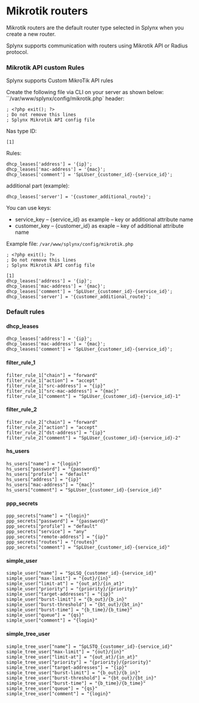 Mikrotik routers
==========

Mikrotik routers are the default router type selected in Splynx when you create a new router.

Splynx supports communication with routers using Mikrotik API or Radius protocol.


### Mikrotik API custom Rules

Splynx supports Custom MikroTik API rules

Create the following file via CLI on your server as shown below: 
``/var/www/splynx/config/mikrotik.php`
header:
```
; <?php exit(); ?>
; Do not remove this lines
; Splynx Mikrotik API config file
```
Nas type ID:
```
[1]
```
Rules:
```
dhcp_leases['address'] = '{ip}';
dhcp_leases['mac-address'] = '{mac}';
dhcp_leases['comment'] = 'SpLUser_{customer_id}-{service_id}';
```
additional part (example):
```
dhcp_leases['server'] = '{customer_additional_route}';
```
You can use keys:
* service_key – {service_id} as example – key or additional attribute name
* customer_key – {customer_id} as exaple – key of additional attribute name

Example file: `/var/www/splynx/config/mikrotik.php`
```
; <?php exit(); ?>
; Do not remove this lines
; Splynx Mikrotik API config file

[1]
dhcp_leases['address'] = '{ip}';
dhcp_leases['mac-address'] = '{mac}';
dhcp_leases['comment'] = 'SpLUser_{customer_id}-{service_id}';
dhcp_leases['server'] = '{customer_additional_route}';
```

### Default rules

#### dhcp_leases
```
dhcp_leases['address'] = '{ip}';
dhcp_leases['mac-address'] = '{mac}';
dhcp_leases['comment'] = 'SpLUser_{customer_id}-{service_id}';
```

#### filter_rule_1
```
filter_rule_1["chain"] = "forward"
filter_rule_1["action"] = "accept"
filter_rule_1["src-address"] = "{ip}"
filter_rule_1["src-mac-address"] = "{mac}"
filter_rule_1["comment"] = "SpLUser_{customer_id}-{service_id}-1"
```


#### filter_rule_2
```
filter_rule_2["chain"] = "forward"
filter_rule_2["action"] = "accept"
filter_rule_2["dst-address"] = "{ip}"
filter_rule_2["comment"] = "SpLUser_{customer_id}-{service_id}-2"
```

#### hs_users
```
hs_users["name"] = "{login}"
hs_users["password"] = "{password}"
hs_users["profile"] = "default"
hs_users["address"] = "{ip}"
hs_users["mac-address"] = "{mac}"
hs_users["comment"] = "SpLUser_{customer_id}-{service_id}"
```

#### ppp_secrets
```
ppp_secrets["name"] = "{login}"
ppp_secrets["password"] = "{password}"
ppp_secrets["profile"] = "default"
ppp_secrets["service"] = "any"
ppp_secrets["remote-address"] = "{ip}"
ppp_secrets["routes"] = "{routes}"
ppp_secrets["comment"] = "SpLUser_{customer_id}-{service_id}"
```

#### simple_user
```
simple_user["name"] = "SpLSQ_{customer_id}-{service_id}"
simple_user["max-limit"] = "{out}/{in}"
simple_user["limit-at"] = "{out_at}/{in_at}"
simple_user["priority"] = "{priority}/{priority}"
simple_user["target-addresses"] = "{ip}"
simple_user["burst-limit"] = "{b_out}/{b_in}"
simple_user["burst-threshold"] = "{bt_out}/{bt_in}"
simple_user["burst-time"] = "{b_time}/{b_time}"
simple_user["queue"] = "{qs}"
simple_user["comment"] = "{login}"
```

#### simple_tree_user
```
simple_tree_user["name"] = "SpLSTQ_{customer_id}-{service_id}"
simple_tree_user["max-limit"] = "{out}/{in}"
simple_tree_user["limit-at"] = "{out_at}/{in_at}"
simple_tree_user["priority"] = "{priority}/{priority}"
simple_tree_user["target-addresses"] = "{ip}"
simple_tree_user["burst-limit"] = "{b_out}/{b_in}"
simple_tree_user["burst-threshold"] = "{bt_out}/{bt_in}"
simple_tree_user["burst-time"] = "{b_time}/{b_time}"
simple_tree_user["queue"] = "{qs}"
simple_tree_user["comment"] = "{login}"
```
